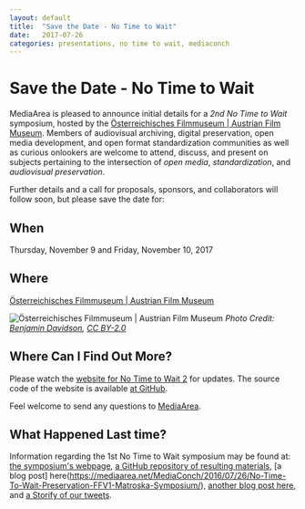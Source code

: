```yaml
---
layout: default
title:  "Save the Date - No Time to Wait"
date:   2017-07-26
categories: presentations, no time to wait, mediaconch
---
```


# Save the Date - No Time to Wait

MediaArea is pleased to announce initial details for a *2nd No Time to Wait* symposium, hosted by the [Österreichisches Filmmuseum | Austrian Film Museum](https://www.filmmuseum.at). Members of audiovisual archiving, digital preservation, open media development, and open format standardization communities as well as curious onlookers are welcome to attend, discuss, and present on subjects pertaining to the intersection of *open media*, *standardization*, and *audiovisual preservation*.

Further details and a call for proposals, sponsors, and collaborators will follow soon, but please save the date for:

## When
Thursday, November 9 and Friday, November 10, 2017

## Where
[Österreichisches Filmmuseum | Austrian Film Museum](https://www.filmmuseum.at)

![Österreichisches Filmmuseum | Austrian Film Museum](/MediaConch/images/austrian_film_museum.jpg)
*Photo Credit: [Benjamin Davidson](https://www.flickr.com/photos/tukanuk/230441871/), [CC BY-2.0](https://creativecommons.org/licenses/by/2.0/)*

## Where Can I Find Out More?
Please watch the [website for No Time to Wait 2](notimetowait2.html) for updates. The source code of the website is available [at GitHub](https://github.com/MediaArea/MediaConch-Website/blob/master/notimetowait2.md).

Feel welcome to send any questions to [MediaArea](mailto:info@mediaarea.net).

## What Happened Last time?

Information regarding the 1st No Time to Wait symposium may be found at: [the symposium's webpage](https://mediaarea.net/MediaConch/notimetowait.html), [a GitHub repository of resulting materials](https://github.com/preforma/notimetowait), [a blog post] here(https://mediaarea.net/MediaConch/2016/07/26/No-Time-To-Wait-Preservation-FFV1-Matroska-Symposium/), [another blog post here](https://www.beeldengeluid.nl/en/blogs/research-amp-development-en/201607/tools-trade), and [a Storify of our tweets](https://storify.com/ablwr/no-time-to-wait).
